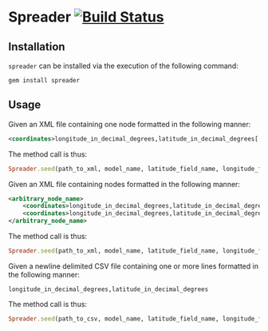 <!-- http://en.wikipedia.org/wiki/Comma-separated_values -->
# Spreader [![Build Status](https://secure.travis-ci.org/ahcarpenter/spreader.png?branch=master)][travis]

[travis]: http://travis-ci.org/ahcarpenter/spreader

## Installation
```spreader``` can be installed via the execution of the following command:
```
gem install spreader
```

## Usage
Given an XML file containing one node formatted in the following manner:
```xml
<coordinates>longitude_in_decimal_degrees,latitude_in_decimal_degrees[, altitude_in_decimal_degrees]</coordinates>
```
The method call is thus:
```ruby
Spreader.seed(path_to_xml, model_name, latitude_field_name, longitude_field_name)
```
Given an XML file containing nodes formatted in the following manner:
```xml
<arbitrary_node_name>
	<coordinates>longitude_in_decimal_degrees,latitude_in_decimal_degrees[, altitude_in_decimal_degrees]</coordinates>
	<coordinates>longitude_in_decimal_degrees,latitude_in_decimal_degrees[, altitude_in_decimal_degrees]</coordinates>
</arbitrary_node_name>
```
The method call is thus:
```ruby
Spreader.seed(path_to_xml, model_name, latitude_field_name, longitude_field_name)
```
Given a newline delimited CSV file containing one or more lines formatted in the following manner:
```
longitude_in_decimal_degrees,latitude_in_decimal_degrees
```
The method call is thus:
```ruby
Spreader.seed(path_to_csv, model_name, latitude_field_name, longitude_field_name)
```